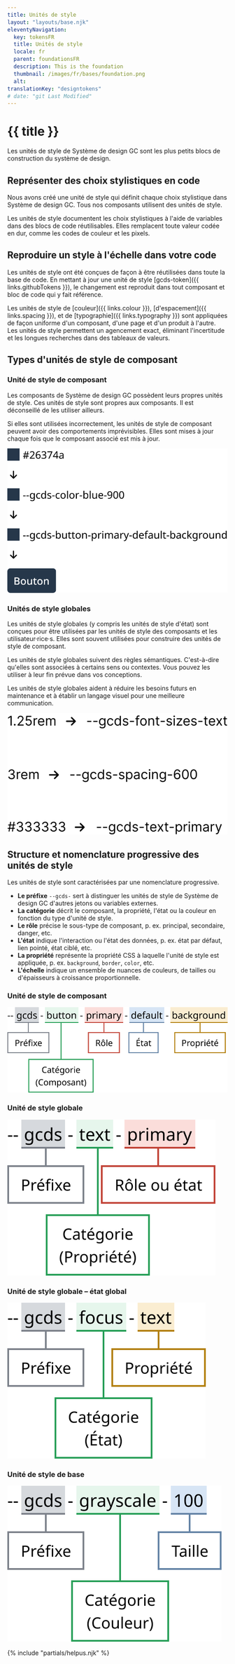 ```yaml
---
title: Unités de style
layout: "layouts/base.njk"
eleventyNavigation:
  key: tokensFR
  title: Unités de style
  locale: fr
  parent: foundationsFR
  description: This is the foundation
  thumbnail: /images/fr/bases/foundation.png
  alt:
translationKey: "designtokens"
# date: "git Last Modified"
---
```


# {{ title }}

Les unités de style de Système de design GC sont les plus petits blocs de construction du système de design.

## Représenter des choix stylistiques en code

Nous avons créé une unité de style qui définit chaque choix stylistique dans Système de design GC. Tous nos composants utilisent des unités de style.  

Les unités de style documentent les choix stylistiques à l'aide de variables dans des blocs de code réutilisables. Elles remplacent toute valeur codée en dur, comme les codes de couleur et les pixels.

## Reproduire un style à l'échelle dans votre code

Les unités de style ont été conçues de façon à être réutilisées dans toute la base de code. En mettant à jour une unité de style [gcds-token]({{ links.githubTokens }}), le changement est reproduit dans tout composant et bloc de code qui y fait référence.

Les unités de style de [couleur]({{ links.colour }}), [d'espacement]({{ links.spacing }}), et de [typographie]({{ links.typography }}) sont appliquées de façon uniforme d'un composant, d'une page et d'un produit à l'autre. Les unités de style permettent un agencement exact, éliminant l'incertitude et les longues recherches dans des tableaux de valeurs.

## Types d'unités de style de composant

### Unité de style de composant

Les composants de Système de design GC possèdent leurs propres unités de style. Ces unités de style sont propres aux composants. Il est déconseillé de les utiliser ailleurs.

Si elles sont utilisées incorrectement, les unités de style de composant peuvent avoir des comportements imprévisibles. Elles sont mises à jour chaque fois que le composant associé est mis à jour.

<img class="b-sm b-gray p-400" src="/images/fr/foundations/tokens/design-tokens-component.svg" alt=""/>

### Unités de style globales

Les unités de style globales (y compris les unités de style d'état) sont conçues pour être utilisées par les unités de style des composants et les utilisateur·rice·s. Elles sont souvent utilisées pour construire des unités de style de composant.

Les unités de style globales suivent des règles sémantiques. C'est-à-dire qu'elles sont associées à certains sens ou contextes. Vous pouvez les utiliser à leur fin prévue dans vos conceptions.

Les unités de style globales aident à réduire les besoins futurs en maintenance et à établir un langage visuel pour une meilleure communication.

<img class="b-sm b-gray p-400" src="/images/en/foundations/tokens/design-tokens-global.svg" alt=""/>

## Structure et nomenclature progressive des unités de style

Les unités de style sont caractérisées par une nomenclature progressive.

- **Le préfixe** `--gcds-` sert à distinguer les unités de style de Système de design GC d'autres jetons ou variables externes.
- **La catégorie** décrit le composant, la propriété, l'état ou la couleur en fonction du type d'unité de style.
- **Le rôle** précise le sous-type de composant, p. ex. principal, secondaire, danger, etc.
- **L'état** indique l'interaction ou l'état des données, p. ex. état par défaut, lien pointé, état ciblé, etc.
- **La propriété** représente la propriété CSS à laquelle l'unité de style est appliquée, p. ex. `background`, `border`, `color`, etc.
- **L'échelle** indique un ensemble de nuances de couleurs, de tailles ou d'épaisseurs à croissance proportionnelle.

 ### Unité de style de composant

<img class="b-sm b-gray p-400" src="/images/fr/foundations/anatomy/anatomy-design-tokens-component.svg" alt=""/>

### Unité de style globale

<img class="b-sm b-gray p-400" src="/images/fr/foundations/anatomy/anatomy-design-tokens-global.svg" alt=""/>

### Unité de style globale – état global

<img class="b-sm b-gray p-400" src="/images/fr/foundations/anatomy/anatomy-design-tokens-global-state.svg" alt=""/>

### Unité de style de base

<img class="b-sm b-gray mb-500 p-400" src="/images/fr/foundations/anatomy/anatomy-design-tokens-base.svg" alt=""/>

{% include "partials/helpus.njk" %}

